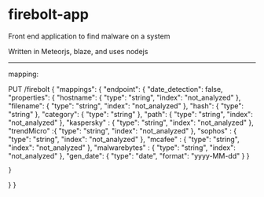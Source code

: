 # firebolt-app
Front end application to find malware on a system

Written in Meteorjs, blaze, and uses nodejs

-----------

mapping:

PUT /firebolt
{
  "mappings": {
    "endpoint": {
      "date_detection": false,
      "properties": {
        "hostname": { "type": "string", "index": "not_analyzed"  },
        "filename":  { "type": "string", "index": "not_analyzed" },
        "hash": { "type": "string"  },
        "category": { "type": "string" },
        "path": { "type": "string", "index": "not_analyzed" },
        "kaspersky" : { "type": "string", "index": "not_analyzed" },
        "trendMicro" :{ "type": "string", "index": "not_analyzed" },
        "sophos" : { "type": "string", "index": "not_analyzed" },
        "mcafee" : { "type": "string", "index": "not_analyzed" },
        "malwarebytes" : { "type": "string", "index": "not_analyzed" },
        "gen_date": {
                        "type": "date",
                        "format": "yyyy-MM-dd"
                    }
      }

    }
  }
}

